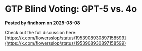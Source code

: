# GTP Blind Voting: GPT-5 vs. 4o

**Posted by findhorn on 2025-08-08**

Check out the full discussion here: [https://x.com/flowersslop/status/1953908930897158599](https://x.com/flowersslop/status/1953908930897158599)